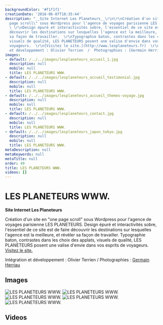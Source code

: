 ```yaml
---
backgroundColor: '#f1f1f1'
creationDate: '2016-06-07T18:35:44'
description: "__Site Internet Les Planeteurs__\r\n\r\nCréation d'un site en \"one
  page scroll\" sous Wordpress pour l'agence de voyages parisienne LES PLANETEURS.
  \ \r\nDesign épuré et interactivités sobre, l'essentiel de ce site est de faire
  découvrir les destinations sur lesquelles l'agence est la meilleure, et révéler
  sa façon de travailler.  \r\nTypographie baton, contrastes dans les choix des applats,
  visuels de qualité, LES PLANETEURS posent une valise d'envie dans vos esprits de
  voyageurs.  \r\n[Visitez le site.](http://www.lesplaneteurs.fr)  \r\n\r\nIntégration
  et développement : Olivier Terrien  /  Photographies : [Germain Herriau](http://www.germainherriau.com)"
images:
- default: /../../images/lesplaneteurs_accueil_1.jpg
  description: null
  mobile: null
  title: LES PLANETEURS WWW.
- default: /../../images/lesplaneteurs_accueil_testimonial.jpg
  description: null
  mobile: null
  title: LES PLANETEURS WWW.
- default: /../../images/lesplaneteurs_accueil_themes-voyage.jpg
  description: null
  mobile: null
  title: LES PLANETEURS WWW.
- default: /../../images/lesplaneteurs_contact.jpg
  description: null
  mobile: null
  title: LES PLANETEURS WWW.
- default: /../../images/lesplaneteurs_japon_tokyo.jpg
  description: null
  mobile: null
  title: LES PLANETEURS WWW.
metaDescription: null
metaKeywords: null
metaTitle: null
order: 49
title: LES PLANETEURS WWW.
videos: []
---
```


# LES PLANETEURS WWW.

__Site Internet Les Planeteurs__

Création d'un site en "one page scroll" sous Wordpress pour l'agence de voyages parisienne LES PLANETEURS.
Design épuré et interactivités sobre, l'essentiel de ce site est de faire découvrir les destinations sur lesquelles l'agence est la meilleure, et révéler sa façon de travailler.
Typographie baton, contrastes dans les choix des applats, visuels de qualité, LES PLANETEURS posent une valise d'envie dans vos esprits de voyageurs.
[Visitez le site.](http://www.lesplaneteurs.fr)

Intégration et développement : Olivier Terrien  /  Photographies : [Germain Herriau](http://www.germainherriau.com)

## Images

![LES PLANETEURS WWW.](/../../images/lesplaneteurs_accueil_1.jpg)
![LES PLANETEURS WWW.](/../../images/lesplaneteurs_accueil_testimonial.jpg)
![LES PLANETEURS WWW.](/../../images/lesplaneteurs_accueil_themes-voyage.jpg)
![LES PLANETEURS WWW.](/../../images/lesplaneteurs_contact.jpg)
![LES PLANETEURS WWW.](/../../images/lesplaneteurs_japon_tokyo.jpg)

## Videos
